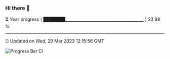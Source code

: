 ### Hi there 👋

⏳ Year progress { ███████▁▁▁▁▁▁▁▁▁▁▁▁▁▁▁▁▁▁▁▁▁▁▁ } 23.98 %

---

⏰ Updated on Wed, 29 Mar 2023 12:15:56 GMT

![Progress Bar CI](https://github.com/Shyam-Makwana/GitHub-Actions-Demo/workflows/Progress%20Bar%20CI/badge.svg)

